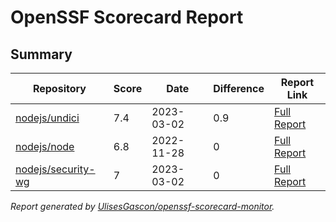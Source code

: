 # OpenSSF Scorecard Report

## Summary

| Repository | Score | Date | Difference | Report Link |
| -- | -- | -- | -- | -- |
| [nodejs/undici](https://github.com/nodejs/undici) | 7.4 | 2023-03-02 | 0.9 | [Full Report](https://deps.dev/project/github/nodejs%2Fundici) |
| [nodejs/node](https://github.com/nodejs/node) | 6.8 | 2022-11-28 | 0 | [Full Report](https://deps.dev/project/github/nodejs%2Fnode) |
| [nodejs/security-wg](https://github.com/nodejs/security-wg) | 7 | 2023-03-02 | 0 | [Full Report](https://deps.dev/project/github/nodejs%2Fsecurity-wg) |

_Report generated by [UlisesGascon/openssf-scorecard-monitor](https://github.com/UlisesGascon/openssf-scorecard-monitor)._